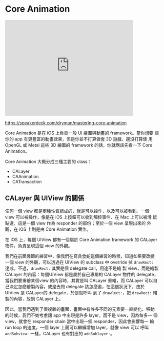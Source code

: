 Core Animation
==============

<iframe width="420" height="315"
src="https://www.youtube.com/embed/g2CQCG0kmew" frameborder="0"
allowfullscreen></iframe>

https://speakerdeck.com/dryman/mastering-core-animation

Core Animation 是在 iOS 上負責一般 UI 繪圖與動畫的 framework。當你想要
讓你的 app 有更豐富的動畫效果，但是你並不打算做套 3D 遊戲、還沒打算使
用 OpenGL 或 Metal 這些 3D 繪圖的 framework 的話，你就應該先看一下
Core Animation。

Core Animation 大概分成三種主要的 class：

- CALayer
- CAAnimation
- CATransaction



CALayer 與 UIView 的關係
------------------------

任何一個 view 都是兩種性質組成的，就是可以操作，以及可以被看到。一個
view 可以被操作，像是在 iOS 上按鈕可以收到觸控事件、在 Mac 上可以被滑
鼠點選，這是一個 view 作為 responder 的部份；至於一個 view 呈現出來的
外觀，在 iOS 上則是由 Core Animation 實作。

在 iOS 上，每個 UIView 都有一個屬於 Core Animation framework 的
CALayer 物件，負責呈現這個 view 的外觀。

我們在前面幾節的練習中，像我們在寫貪食蛇這個練習的時候，知道如果要改變
一個 view 的外觀，可以透過在 UIView 的 subclass 中 override 掉
`drawRect:` 達成。不過，`drawRect:` 其實是個 delegate call，用途不是繪
製 view，而是繪製 CALayer 的內容：每個UIView 都是屬於自己專屬的
CALayer 物件的 delegate，當我們要重繪某個view 的內容時，其實是叫
CALayer 重繪，而 CALayer 可以自己決定怎麼繪製內容，或是去問 delegate
該怎麼畫，在這個狀況下，由於 UIView 是 CALayer的 delegate，於是就呼叫
到了 `drawRect:`，把 `drawRect:` 繪製的內容，放到 CALayer 上。

因此，當我們遇到了很複雜的畫面，畫面中有許多不同的元素要一直變化、移動
的時候，我們不妨考慮讓 app 中出現是許多 layer，而不是 view，因為每多一
個 view，就會在 responder chain 當中出現一個 responder，因此會影響每一
輪 run loop 的速度。一個 layer 上面可以繼續增加 layer，就像 view 可以
呼叫 `addSubview:` 一樣，CALayer 也有對應的 `addSublayer:`。
